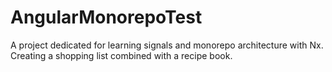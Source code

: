 # AngularMonorepoTest

A project dedicated for learning signals and monorepo architecture with Nx.
Creating a shopping list combined with a recipe book.
